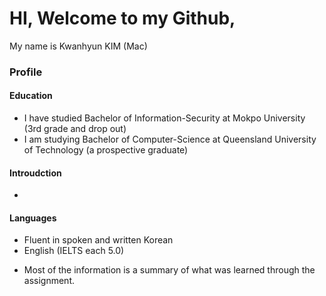 # HI, Welcome to my Github, 
My name is Kwanhyun KIM (Mac) 

### Profile

#### Education
- I have studied Bachelor of Information-Security at Mokpo University (3rd grade and drop out)
- I am studying Bachelor of Computer-Science at Queensland University of Technology (a prospective graduate)


#### Introudction

- 

#### Languages
- Fluent in spoken and written Korean
- English (IELTS each 5.0) 


*  Most of the information is a summary of what was learned through the assignment.
